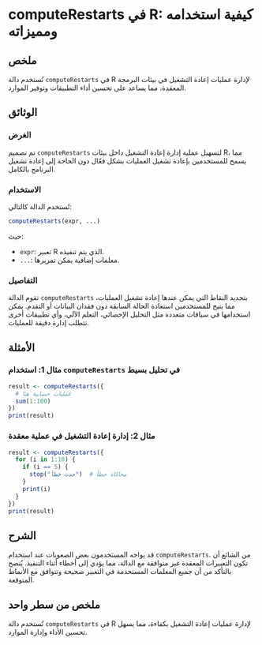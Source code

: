 <!--
Meta Description: # computeRestarts في R: كيفية استخدامه ومميزاته ## ملخص تُستخدم دالة `computeRestarts` في R لإدارة عمليات إعادة التشغيل في بيئات البرمجة المعقدة، مما ...
Meta Keywords: computerestarts, إعادة, مما, التشغيل, result
-->

# computeRestarts في R: كيفية استخدامه ومميزاته

## ملخص
تُستخدم دالة `computeRestarts` في R لإدارة عمليات إعادة التشغيل في بيئات البرمجة المعقدة، مما يساعد على تحسين أداء التطبيقات وتوفير الموارد.

## الوثائق
### الغرض
تم تصميم `computeRestarts` لتسهيل عملية إدارة إعادة التشغيل داخل بيئات R، مما يسمح للمستخدمين بإعادة تشغيل العمليات بشكل فعّال دون الحاجة إلى إعادة تشغيل البرنامج بالكامل.

### الاستخدام
تُستخدم الدالة كالتالي:
```R
computeRestarts(expr, ...)
```
حيث:
- `expr`: تعبير R الذي يتم تنفيذه.
- `...`: معلمات إضافية يمكن تمريرها.

### التفاصيل
تقوم الدالة `computeRestarts` بتحديد النقاط التي يمكن عندها إعادة تشغيل العمليات، مما يتيح للمستخدمين استعادة الحالة السابقة دون فقدان البيانات أو التقدم. يمكن استخدامها في سياقات متعددة مثل التحليل الإحصائي، التعلم الآلي، وأي تطبيقات أخرى تتطلب إدارة دقيقة للعمليات.

## الأمثلة
### مثال 1: استخدام `computeRestarts` في تحليل بسيط
```R
result <- computeRestarts({
  # عمليات حسابية هنا
  sum(1:100)
})
print(result)
```

### مثال 2: إدارة إعادة التشغيل في عملية معقدة
```R
result <- computeRestarts({
  for (i in 1:10) {
    if (i == 5) {
      stop("حدث خطأ")  # محاكاة خطأ
    }
    print(i)
  }
})
print(result)
```

## الشرح
قد يواجه المستخدمون بعض الصعوبات عند استخدام `computeRestarts`. من الشائع أن تكون التعبيرات المعقدة غير متوافقة مع الدالة، مما يؤدي إلى أخطاء أثناء التنفيذ. يُنصح بالتأكد من أن جميع المعلمات المستخدمة في التعبير صحيحة وتتوافق مع الأنماط المتوقعة.

## ملخص من سطر واحد
تُستخدم دالة `computeRestarts` في R لإدارة عمليات إعادة التشغيل بكفاءة، مما يسهل تحسين الأداء وإدارة الموارد.